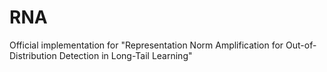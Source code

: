 # RNA
Official implementation for "Representation Norm Amplification for Out-of-Distribution Detection in Long-Tail Learning"
